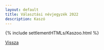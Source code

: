 ```yaml
---
layout: default
title: Választási névjegyzék 2022
description: Kaszó
---
```


{% include settlementHTMLs/Kaszoo.html %}

[Vissza](../)